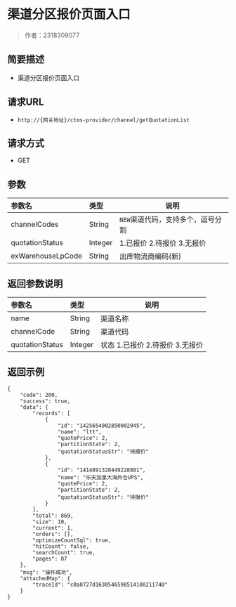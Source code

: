 # 渠道分区报价页面入口

> 作者：2318309077

## 简要描述

- 渠道分区报价页面入口

## 请求URL
- `http://{网关地址}/ctms-provider/channel/getQuotationList`
  
## 请求方式
- GET 

## 参数

|参数名|类型|说明|
|:-----  |:-----|-----
|channelCodes|String|`NEW`渠道代码，支持多个，逗号分割|
|quotationStatus|Integer|1.已报价 2.待报价 3.无报价|
|exWarehouseLpCode|String|出库物流商编码(新)|
## 返回参数说明 

|参数名|类型|说明|
|:-----  |:-----|-----
|name|String|渠道名称|
|channelCode|String|渠道代码|
|quotationStatus|Integer|状态 1.已报价 2.待报价 3.无报价|
## 返回示例 

``` 
{
    "code": 200,
    "success": true,
    "data": {
        "records": [
            {
                "id": "1425654902850002945",
                "name": "ltt",
                "quotePrice": 2,
                "partitionState": 2,
                "quotationStatusStr": "待报价"
            },
            {
                "id": "1414891328449228801",
                "name": "乐天加拿大海外仓UPS",
                "quotePrice": 2,
                "partitionState": 2,
                "quotationStatusStr": "待报价"
            }
        ],
        "total": 869,
        "size": 10,
        "current": 1,
        "orders": [],
        "optimizeCountSql": true,
        "hitCount": false,
        "searchCount": true,
        "pages": 87
    },
    "msg": "操作成功",
    "attachedMap": {
        "traceId": "c0a8727d1630546598514100211740"
    }
}
```